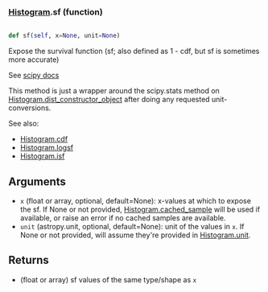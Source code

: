 ### [Histogram](Histogram.md).sf (function)


```py

def sf(self, x=None, unit=None)

```



Expose the survival function (sf; also defined as 1 - cdf, but sf is
sometimes more accurate)

See [scipy docs](https://docs.scipy.org/doc/scipy/reference/generated/scipy.stats.rv_continuous.sf.html)

This method is just a wrapper around the scipy.stats method on
[Histogram.dist_constructor_object](Histogram.dist_constructor_object.md) after doing any requested unit-conversions.

See also:

* [Histogram.cdf](Histogram.cdf.md)
* [Histogram.logsf](Histogram.logsf.md)
* [Histogram.isf](Histogram.isf.md)

Arguments
----------
* `x` (float or array, optional, default=None): x-values at which to
    expose the sf.  If None or not provided, [Histogram.cached_sample](Histogram.cached_sample.md)
    will be used if available, or raise an error if no cached samples
    are available.
* `unit` (astropy.unit, optional, default=None): unit of the values
    in `x`.  If None or not provided, will assume they're provided in
    [Histogram.unit](Histogram.unit.md).

Returns
---------
* (float or array) sf values of the same type/shape as `x`

